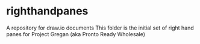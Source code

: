 # righthandpanes
A repository for draw.io documents
This folder is the initial set of right hand panes for Project Gregan (aka Pronto Ready Wholesale)
